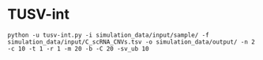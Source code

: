 # TUSV-int

`python -u tusv-int.py -i simulation_data/input/sample/ -f simulation_data/input/C_scRNA_CNVs.tsv -o simulation_data/output/ -n 2 -c 10 -t 1 -r 1 -m 20 -b -C 20 -sv_ub 10`
